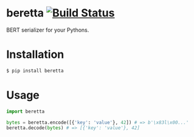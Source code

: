 beretta [![Build Status](https://travis-ci.org/dieselpoweredkitten/beretta.png?branch=master)](https://travis-ci.org/dieselpoweredkitten/beretta)
=======

BERT serializer for your Pythons.

# Installation

```bash
$ pip install beretta
```

# Usage

```python
import beretta

bytes = beretta.encode([{'key': 'value'}, 42]) # => b'\x83l\x00...'
beretta.decode(bytes) # => [{'key': 'value'}, 42]
```

